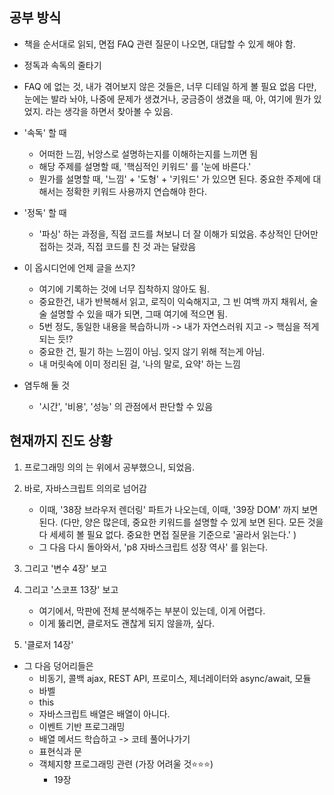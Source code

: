 
## 공부 방식 
- 책을 순서대로 읽되, 면접 FAQ 관련 질문이 나오면, 대답할 수 있게 해야 함. 
- 정독과 속독의 줄타기 
- FAQ 에 없는 것, 내가 겪어보지 않은 것들은, 너무 디테일 하게 볼 필요 없음 다만, 눈에는 발라 놔야, 나중에 문제가 생겼거나, 궁금증이 생겼을 때, 아, 여기에 뭔가 있었지. 라는 생각을 하면서 찾아볼 수 있음. 

- '속독' 할 때
	- 어떠한 느낌, 뉘앙스로 설명하는지를 이해하는지를 느끼면 됨 
	- 해당 주제를 설명할 때, '핵심적인 키워드' 를 '눈에 바른다.'
	- 뭔가를 설명할 때, '느낌' + '도형' + '키워드' 가 있으면 된다. 중요한 주제에 대해서는 정확한 키워드 사용까지 연습해야 한다. 


- '정독' 할 때 
	- '파싱' 하는 과정을, 직접 코드를 쳐보니 더 잘 이해가 되었음. 추상적인 단어만 접하는 것과, 직접 코드를 친 것 과는 달랐음 





- 이 옵시디언에 언제 글을 쓰지? 
	- 여기에 기록하는 것에 너무 집착하지 않아도 됨. 
	- 중요한건, 내가 반복해서 읽고, 로직이 익숙해지고, 그 빈 여백 까지 채워서, 술술 설명할 수 있을 때가 되면, 그때 여기에 적으면 됨. 
	- 5번 정도, 동일한 내용을 복습하니까 -> 내가 자연스러워 지고 -> 핵심을 적게 되는 듯!? 
	- 중요한 건, 필기 하는 느낌이 아님. 잊지 않기 위해 적는게 아님. 
	- 내 머릿속에 이미 정리된 걸, '나의 말로, 요약' 하는 느낌




- 염두해 둘 것 
	- '시간', '비용', '성능' 의 관점에서 판단할 수 있음 


## 현재까지 진도 상황

1. 프로그래밍 의의 는 위에서 공부했으니, 되었음. 

2. 바로, 자바스크립트 의의로 넘어감 
	- 이때, '38장 브라우저 렌더링' 파트가 나오는데, 이때, '39장 DOM' 까지 보면 된다. (다만, 양은 많은데, 중요한 키워드를 설명할 수 있게 보면 된다. 모든 것을 다 세세히 볼 필요 없다. 중요한 면접 질문을 기준으로 '골라서 읽는다.' )
	- 그 다음 다시 돌아와서, 'p8 자바스크립트 성장 역사' 를 읽는다. 

3. 그리고 '변수 4장' 보고 


4. 그리고 '스코프 13장' 보고
	- 여기에서, 막판에 전체 분석해주는 부분이 있는데, 이게 어렵다. 
	- 이게 뚫리면, 클로저도 괜찮게 되지 않을까, 싶다.


5. '클로저 14장'
- 그 다음 덩어리들은 
	- 비동기, 콜백 ajax, REST API, 프로미스, 제너레이터와 async/await, 모듈
	- 바벨
	- this
	- 자바스크립트 배열은 배열이 아니다. 
	- 이벤트 기반 프로그래밍
	- 배열 메서드 학습하고 -> 코테 풀어나가기 
	- 표현식과 문 
	- 객체지향 프로그래밍 관련 (가장 어려울 것⭐⭐⭐)
		- 19장 






